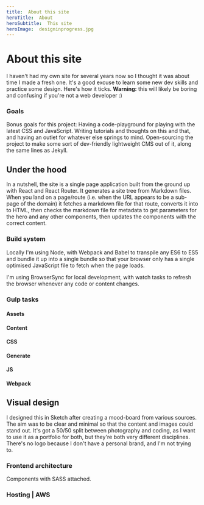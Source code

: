 ```yaml
---
title:  About this site
heroTitle:  About
heroSubtitle:  This site
heroImage:  designinprogress.jpg
---
```


# **About** this site

I haven't had my own site for several years now so I thought it was about time I made a fresh one. It's a good excuse to learn some new dev skills and practice some design. Here's how it ticks. **Warning:** this will likely be boring and confusing if you're not a web developer :)


### Goals ###

Bonus goals for this project: Having a code-playground for playing with the latest CSS and JavaScript. Writing tutorials and thoughts on this and that, and having an outlet for whatever else springs to mind. Open-sourcing the project to make some sort of dev-friendly lightweight CMS out of it, along the same lines as Jekyll.


## **Under** the hood ##

In a nutshell, the site is a single page application built from the ground up with React and React Router. It generates a site tree from Markdown files. When you land on a page/route (i.e. when the URL appears to be a sub-page of the domain) it fetches a markdown file for that route, converts it into to HTML, then checks the markdown file for metadata to get parameters for the hero and any other components, then updates the components with the correct content.


### Build system ###

Locally I'm using Node, with Webpack and Babel to transpile any ES6 to ES5 and bundle it up into a single bundle so that your browser only has a single optimised JavaScript file to fetch when the page loads.

I'm using BrowserSync for local development, with watch tasks to refresh the browser whenever any code or content changes.


### Gulp tasks

#### Assets

#### Content

#### CSS

#### Generate

#### JS

#### Webpack



## **Visual design** ##

I designed this in Sketch after creating a mood-board from various sources. The aim was to be clear and minimal so that the content and images could stand out. It's got a 50/50 split between photography and coding, as I want to use it as a portfolio for both, but they're both very different disciplines. There's no logo because I don't have a personal brand, and I'm not trying to.


### **Frontend** architecture

Components with SASS attached.


### Hosting | AWS

